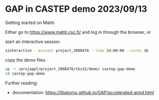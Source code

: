 # GAP in CASTEP demo 2023/09/13

Getting started on Mahti

Either go to https://www.mahti.csc.fi/ and log in through the browser, or

start an interactive session
```bash
sinteractive --account project_2008476 --time 24:00:00 --cores 16
```

copy the demo files
```bash
cp -r /projappl/project_2008476/tks32/demo/ castep-gap-demo
cd castep-gap-demo
```

Further reading: 
- documentation: https://libatoms.github.io/GAP/accelerated-aimd.html
